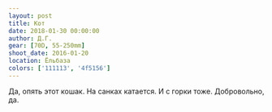 ```yaml
---
layout: post
title: Кот
date: 2018-01-30 00:00:00
author: Д.Г.
gear: [70D, 55-250mm]
shoot_date: 2016-01-20
location: Ёльбаза
colors: ['111113', '4f5156']
---
```

Да, опять этот кошак. На санках катается. И с горки тоже. Добровольно, да.
